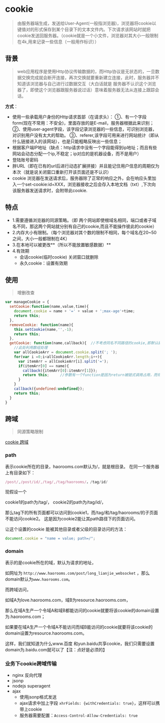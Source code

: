 # cookie

> 由服务器端生成，发送给User-Agent(一般指浏览器)，浏览器将cookie以键值对的形式保存到某个目录下的文本文件内。下次请求该网站时就把cookie发送回服务器。（cookie就是一个小文件，浏览器对其大小一般限制在4k,用来记录一些信息（一般用作标识））

## 背景

> web应用程序是使用Http协议传输数据的，而Http协议是无状态的，一旦数据交换完成就会断开连接，再次交换就要重新建立连接，此时，服务器并不知道该浏览器与自己进行过数据交互（大白话就是 服务器不认识这个浏览器了，即使这个浏览器跟服务器说过话）意味着服务器无法从连接上跟踪会话。

**方式**：

- 使用一些承载用户身份的Http请求首部（在请求头）：
①、有一个字段form(现在不常用：不安全)，里面存放的是E-mail，服务器根据此来识别；
②、使用user-agent字段，该字段记录浏览器的一些信息，可识别浏览器，对识别用户没有太大的帮助。
③、referer,该字段可用来进行网站统计（即从什么链接进入的该网站），也是只能粗略反映出一些信息；
- 根据客户端IP地址（缺点：http请求中没有一个字段能得到ip地址；而且有些网站会动态分配一个ip,不稳定；ip对应的是机器设备，而不是用户）
- 登陆账号密码
- 胖URL（即在已有的url后进行动态扩展拼接）并且能记住用户信息的周期仅为本次（就是说关闭窗口重新打开该页面还是不认识）
- cookie
浏览器在发送请求后，服务器除了正常的响应之外，会在响应头里加入一个set-cookie:id=XXX，浏览器接收之后会存入本地文档（txt）,下次向该服务器发送请求时，会附带此cookie.

## 特点

- 1.需要遵循浏览器的同源策略。（即 两个网站即使根域名相同，端口或者子域名不同，那这两个网站就分别有自己的cookie,而且不能操作彼此的cookie）
- 2.内存大小有限制。（每个浏览器对其个数的限制不相同，每个域名在20~50之间，大小一般都限制在4K）
- 3.在本地可以被更改**（所以不能放置敏感数据）**
- 4.有效期
  - 会话cookie(临时cookie) 关闭窗口就删除
  - 永久cookie：设置有效期

## 使用

> 增删改查

```js
var manageCookie = {
  setCookie:function(name,value,time){
    document.cookie = name + '=' + value + ';max-age'+time;
    return this;
  },
  removeCookie: function(name){
    this.setCookie(name,'',-1);
    return this;
  },
  getCookie: function(name,callback){  //不考虑同名不同路径的cookie,即默认即使不同路径也不会出现同名的cookie
    //此处利用数组处理
    var allCookieArr = document.cookie.split('; ');
    for(var i =0;i<allCookieArr.length;i++){
      var itemArr = allCookieArr[i].split('=');
      if(itemArr[0] == name){
        callback({itemArr[0]:itemArr[1]});
        return this;     //参数有一个function是因为return被链式调用占用，而得到值不只是显示，所以设置一个回调函数处理此值
      }
    }
    callback({undefined:undefined});
    return this;
  }
}

```

## 跨域

> 同源策略限制

[cookie 跨域](https://www.haorooms.com/post/kuayu_localstorage_cookie)

### path

表示cookie所在的目录，haorooms.com默认为/，就是根目录。 在同一个服务器上有目录如下：

```js
/post/,/post/id/,/tag/,/tag/haorooms/，/tag/id/
```

现假设一个

cookie1的path为/tag/，
cookie2的path为/tag/id/，

那么tag下的所有页面都可以访问到cookie1，而/tag/和/tag/haorooms/的子页面不能访问cookie2。 这是因为cookie2能让其path路径下的页面访问。

让这个设置的cookie 能被其他目录或者父级的目录访问的方法：

```js
document.cookie = "name = value; path=/";
```

### domain

表示的是cookie所在的域，默认为请求的地址，

如网址为 `http://www.haorooms.com/post/long_lianjie_websocket` ，那么domain默认为`www.haorooms.com`。

而跨域访问，

如域A为love.haorooms.com，域B为resource.haorooms.com，

那么在域A生产一个令域A和域B都能访问的cookie就要将该cookie的domain设置为.haorooms.com；

如果要在域A生产一个令域A不能访问而域B能访问的cookie就要将该cookie的domain设置为resource.haorooms.com。

这样，我们就知道为什么www.百度 和yun.baidu共享cookie，我们只需要设置domain为.baidu.com就可以了【注：点好是必须的】

### 业务下cookie跨域传输

- nginx 反向代理
- jsonp
- nodejs superagent
- ajax  
  - 使用jsonp格式发送
  - ajax请求中加上字段 `xhrFields: {withCredentials: true}`，这样可以携带上cookie
  - 服务器需要配置：`Access-Control-Allow-Credentials: true`
  